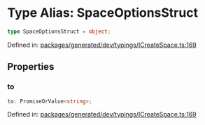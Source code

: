 # Type Alias: SpaceOptionsStruct

```ts
type SpaceOptionsStruct = object;
```

Defined in: [packages/generated/dev/typings/ICreateSpace.ts:169](https://github.com/towns-protocol/towns/blob/0db1fd0ac7258e8db8cedfb6183e8eade8284fa1/packages/generated/dev/typings/ICreateSpace.ts#L169)

## Properties

### to

```ts
to: PromiseOrValue<string>;
```

Defined in: [packages/generated/dev/typings/ICreateSpace.ts:169](https://github.com/towns-protocol/towns/blob/0db1fd0ac7258e8db8cedfb6183e8eade8284fa1/packages/generated/dev/typings/ICreateSpace.ts#L169)
